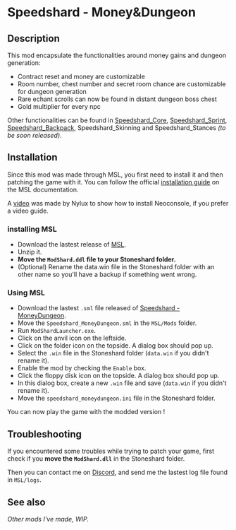# Speedshard - Money&Dungeon

## Description

This mod encapsulate the functionalities around money gains and dungeon generation:
- Contract reset and money are customizable
- Room number, chest number and secret room chance are customizable for dungeon generation
- Rare echant scrolls can now be found in distant dungeon boss chest
- Gold multiplier for every npc

Other functionalities can be found in [Speedshard_Core](https://github.com/remyCases/SpeedshardCore), [Speedshard_Sprint](https://github.com/remyCases/SpeedshardSprint), [Speedshard_Backpack](https://github.com/remyCases/SpeedshardBackpack), Speedshard_Skinning and Speedshard_Stances *(to be soon released)*.

## Installation

Since this mod was made through MSL, you first need to install it and then patching the game with it.
You can follow the official [installation guide](https://dddddragon.github.io/ModShardLauncher/guides/how-to-play-mod.html) on the MSL documentation.

A [video](https://www.youtube.com/watch?v=_J0oJYGi38E&t=13s&ab_channel=Nylux) was made by Nylux to show how to install Neoconsole, if you prefer a video guide.

### installing MSL

- Download the lastest release of [MSL](https://github.com/DDDDDragon/ModShardLauncher).
- Unzip it.
- **Move the `ModShard.ddl` file to your Stoneshard folder.**
- (Optional) Rename the data.win file in the Stoneshard folder with an other name so you'll have a backup if something went wrong.

### Using MSL

- Download the lastest `.sml` file released of [Speedshard - MoneyDungeon](https://github.com/remyCases/SpeedshardMoneyDungeon/releases).
- Move the `Speedshard_MoneyDungeon.sml` in the `MSL/Mods` folder.
- Run `ModShardLauncher.exe`.
- Click on the anvil icon on the leftside.
- Click on the folder icon on the topside. A dialog box should pop up.
- Select the `.win` file in the Stoneshard folder (`data.win` if you didn't rename it).
- Enable the mod by checking the `Enable` box.
- Click the floppy disk icon on the topside. A dialog box should pop up.
- In this dialog box, create a new `.win` file and save (`data.win` if you didn't rename it).
- Move the `speedshard_moneydungeon.ini` file in the Stoneshard folder.

You can now play the game with the modded version !

## Troubleshooting

If you encountered some troubles while trying to patch your game, first check if you **move the `ModShard.dll`** in the Stoneshard folder.

Then you can contact me on [Discord](https://discord.com/users/200330865522376704), and send me the lastest log file found in `MSL/logs`.

## See also

*Other mods I've made, WIP.*